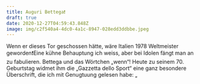 ```yaml
---
title: Auguri Bettega❗️
draft: true
date: 2020-12-27T04:59:43.848Z
image: img/c2f540a4-4dc0-4a1c-8947-028edd3ddbbe.jpeg
---
```

Wenn er dieses Tor geschossen hätte, wäre Italien 1978 Weltmeister geworden❗️Eine kühne Behauptung ich weiss, aber bei Idolen fängt man an zu fabulieren. Bettega und das Wörtchen „wenn“! Heute zu seinem 70. Geburtstag widmet ihm die „Gazzetta dello Sport“ eine ganz besondere Überschrift, die ich mit Genugtuung gelesen habe: „